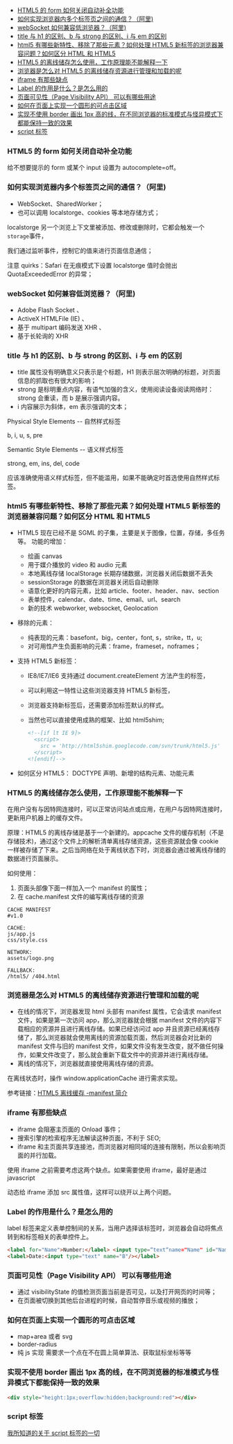 <!-- TOC -->

- [HTML5 的 form 如何关闭自动补全功能](#html5-的-form-如何关闭自动补全功能)
- [如何实现浏览器内多个标签页之间的通信？（阿里)](#如何实现浏览器内多个标签页之间的通信阿里)
- [webSocket 如何兼容低浏览器？（阿里)](#websocket-如何兼容低浏览器阿里)
- [title 与 h1 的区别、b 与 strong 的区别、i 与 em 的区别](#title-与-h1-的区别b-与-strong-的区别i-与-em-的区别)
- [html5 有哪些新特性、移除了那些元素？如何处理 HTML5 新标签的浏览器兼容问题？如何区分 HTML 和 HTML5](#html5-有哪些新特性移除了那些元素如何处理-html5-新标签的浏览器兼容问题如何区分-html-和-html5)
- [HTML5 的离线储存怎么使用，工作原理能不能解释一下](#html5-的离线储存怎么使用工作原理能不能解释一下)
- [浏览器是怎么对 HTML5 的离线储存资源进行管理和加载的呢](#浏览器是怎么对-html5-的离线储存资源进行管理和加载的呢)
- [iframe 有那些缺点](#iframe-有那些缺点)
- [Label 的作用是什么？是怎么用的](#label-的作用是什么是怎么用的)
- [页面可见性（Page Visibility API） 可以有哪些用途](#页面可见性page-visibility-api-可以有哪些用途)
- [如何在页面上实现一个圆形的可点击区域](#如何在页面上实现一个圆形的可点击区域)
- [实现不使用 border 画出 1px 高的线，在不同浏览器的标准模式与怪异模式下都能保持一致的效果](#实现不使用-border-画出-1px-高的线在不同浏览器的标准模式与怪异模式下都能保持一致的效果)
- [script 标签](#script-标签)

<!-- /TOC -->

### HTML5 的 form 如何关闭自动补全功能

给不想要提示的 form 或某个 input 设置为 autocomplete=off。

### 如何实现浏览器内多个标签页之间的通信？（阿里)

- WebSocket、SharedWorker；
- 也可以调用 localstorge、cookies 等本地存储方式；

localstorge 另一个浏览上下文里被添加、修改或删除时，它都会触发一个`storage`事件，

我们通过监听事件，控制它的值来进行页面信息通信；

注意 quirks：Safari 在无痕模式下设置 localstorge 值时会抛出 QuotaExceededError 的异常；

### webSocket 如何兼容低浏览器？（阿里)

- Adobe Flash Socket 、
- ActiveX HTMLFile (IE) 、
- 基于 multipart 编码发送 XHR 、
- 基于长轮询的 XHR

### title 与 h1 的区别、b 与 strong 的区别、i 与 em 的区别

- title 属性没有明确意义只表示是个标题，H1 则表示层次明确的标题，对页面信息的抓取也有很大的影响；
- strong 是标明重点内容，有语气加强的含义，使用阅读设备阅读网络时：strong 会重读，而 b 是展示强调内容。
- i 内容展示为斜体，em 表示强调的文本；

Physical Style Elements -- 自然样式标签

b, i, u, s, pre

Semantic Style Elements -- 语义样式标签

strong, em, ins, del, code

应该准确使用语义样式标签，但不能滥用，如果不能确定时首选使用自然样式标签。

### html5 有哪些新特性、移除了那些元素？如何处理 HTML5 新标签的浏览器兼容问题？如何区分 HTML 和 HTML5

- HTML5 现在已经不是 SGML 的子集，主要是关于图像，位置，存储，多任务等。
  功能的增加：

  - 绘画 canvas
  - 用于媒介播放的 video 和 audio 元素
  - 本地离线存储 localStorage 长期存储数据，浏览器关闭后数据不丢失
  - sessionStorage 的数据在浏览器关闭后自动删除
  - 语意化更好的内容元素，比如 article、footer、header、nav、section
  - 表单控件，calendar、date、time、email、url、search
  - 新的技术 webworker, websocket, Geolocation

- 移除的元素：

  - 纯表现的元素：basefont，big，center，font, s，strike，tt，u;
  - 对可用性产生负面影响的元素：frame，frameset，noframes；

- 支持 HTML5 新标签：

  - IE8/IE7/IE6 支持通过 document.createElement 方法产生的标签，
  - 可以利用这一特性让这些浏览器支持 HTML5 新标签，
  - 浏览器支持新标签后，还需要添加标签默认的样式。
  - 当然也可以直接使用成熟的框架、比如 html5shim;

    ```html
    <!--[if lt IE 9]>
      <script>
        src = 'http://html5shim.googlecode.com/svn/trunk/html5.js'
      </script>
    <![endif]-->
    ```

- 如何区分 HTML5： DOCTYPE 声明、新增的结构元素、功能元素

### HTML5 的离线储存怎么使用，工作原理能不能解释一下

在用户没有与因特网连接时，可以正常访问站点或应用，在用户与因特网连接时，更新用户机器上的缓存文件。

原理：HTML5 的离线存储是基于一个新建的。appcache 文件的缓存机制（不是存储技术)，通过这个文件上的解析清单离线存储资源，这些资源就会像 cookie 一样被存储了下来。之后当网络在处于离线状态下时，浏览器会通过被离线存储的数据进行页面展示。

如何使用：

1. 页面头部像下面一样加入一个 manifest 的属性；
2. 在 cache.manifest 文件的编写离线存储的资源

```config
CACHE MANIFEST
#v1.0

CACHE:
js/app.js
css/style.css

NETWORK:
assets/logo.png

FALLBACK:
/html5/ /404.html
```

### 浏览器是怎么对 HTML5 的离线储存资源进行管理和加载的呢

- 在线的情况下，浏览器发现 html 头部有 manifest 属性，它会请求 manifest 文件，如果是第一次访问 app，那么浏览器就会根据 manifest 文件的内容下载相应的资源并且进行离线存储。如果已经访问过 app 并且资源已经离线存储了，那么浏览器就会使用离线的资源加载页面，然后浏览器会对比新的 manifest 文件与旧的 manifest 文件，如果文件没有发生改变，就不做任何操作，如果文件改变了，那么就会重新下载文件中的资源并进行离线存储。
- 离线的情况下，浏览器就直接使用离线存储的资源。

在离线状态时，操作 window.applicationCache 进行需求实现。

参考链接：[HTML5 离线缓存 -manifest 简介](https://yanhaijing.com/html/2014/12/28/html5-manifest/)

### iframe 有那些缺点

- iframe 会阻塞主页面的 Onload 事件；
- 搜索引擎的检索程序无法解读这种页面，不利于 SEO;
- iframe 和主页面共享连接池，而浏览器对相同域的连接有限制，所以会影响页面的并行加载。

使用 iframe 之前需要考虑这两个缺点。如果需要使用 iframe，最好是通过 javascript

动态给 iframe 添加 src 属性值，这样可以绕开以上两个问题。

### Label 的作用是什么？是怎么用的

label 标签来定义表单控制间的关系，当用户选择该标签时，浏览器会自动将焦点转到和标签相关的表单控件上。

```html
<label for="Name">Number:</label> <input type=“text“name="Name" id="Name"/>
<label>Date:<input type="text" name="B"/></label>
```

### 页面可见性（Page Visibility API） 可以有哪些用途

- 通过 visibilityState 的值检测页面当前是否可见，以及打开网页的时间等；
- 在页面被切换到其他后台进程的时候，自动暂停音乐或视频的播放；

### 如何在页面上实现一个圆形的可点击区域

- map+area 或者 svg
- border-radius
- 纯 js 实现 需要求一个点在不在圆上简单算法、获取鼠标坐标等等

### 实现不使用 border 画出 1px 高的线，在不同浏览器的标准模式与怪异模式下都能保持一致的效果

```html
<div style="height:1px;overflow:hidden;background:red"></div>
```

### script 标签

[我所知道的关于 script 标签的一切](https://www.zcfy.cc/article/651)
